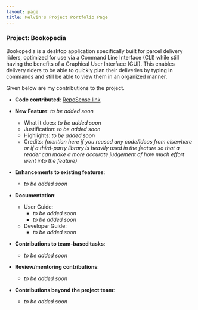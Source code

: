 ```yaml
---
layout: page
title: Melvin's Project Portfolio Page
---
```


### Project: Bookopedia

Bookopedia is a desktop application specifically built for parcel delivery riders, optimized for use via a Command Line Interface (CLI) while still having the benefits of a Graphical User Interface (GUI). This enables delivery riders to be able to quickly plan their deliveries by typing in commands and still be able to view them in an organized manner.

Given below are my contributions to the project.

* **Code contributed**: [RepoSense link](https://nus-cs2103-ay2223s2.github.io/tp-dashboard/?search=mehvin&breakdown=true)

* **New Feature**: _to be added soon_
  * What it does: _to be added soon_
  * Justification: _to be added soon_
  * Highlights: _to be added soon_
  * Credits: *{mention here if you reused any code/ideas from elsewhere or if a third-party library is heavily used in the feature so that a reader can make a more accurate judgement of how much effort went into the feature}*

* **Enhancements to existing features**:
  * _to be added soon_

* **Documentation**:
  * User Guide:
    * _to be added soon_
    * _to be added soon_
  * Developer Guide:
    * _to be added soon_

* **Contributions to team-based tasks**:
  * _to be added soon_

* **Review/mentoring contributions**:
  * _to be added soon_

* **Contributions beyond the project team**:
  * _to be added soon_


